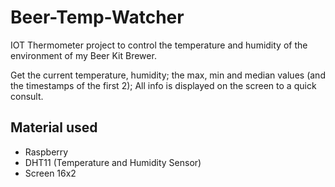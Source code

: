 # Beer-Temp-Watcher

IOT Thermometer project to control the temperature and humidity of the environment of my Beer Kit Brewer.

Get the current temperature, humidity; the max, min and median values (and the timestamps of the first 2); All info is displayed on the screen to a quick consult.

## Material used

- Raspberry
- DHT11 (Temperature and Humidity Sensor)
- Screen 16x2